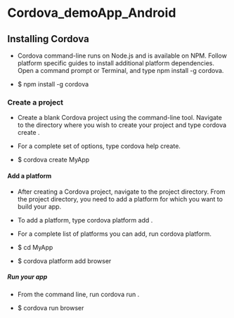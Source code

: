 # Cordova_demoApp_Android

## Installing Cordova
- Cordova command-line runs on Node.js and is available on NPM. Follow platform specific guides to install additional platform dependencies. Open a command prompt or Terminal, and type npm install -g cordova.

- $ npm install -g cordova 

### Create a project
- Create a blank Cordova project using the command-line tool. Navigate to the directory where you wish to create your project and type cordova create <path>.

- For a complete set of options, type cordova help create.

- $ cordova create MyApp

#### Add a platform
- After creating a Cordova project, navigate to the project directory. From the project directory, you need to add a platform for which you want to build your app.

- To add a platform, type cordova platform add <platform name>.

- For a complete list of platforms you can add, run cordova platform.

- $ cd MyApp

- $ cordova platform add browser

##### Run your app
- From the command line, run cordova run <platform name>.

- $ cordova run browser